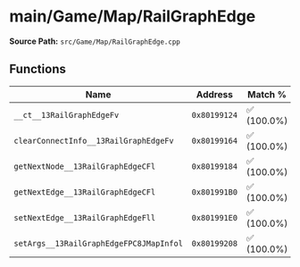 # main/Game/Map/RailGraphEdge

**Source Path:** `src/Game/Map/RailGraphEdge.cpp`

## Functions

| Name | Address | Match % |
|------|---------|---------|
| `__ct__13RailGraphEdgeFv` | `0x80199124` | :white_check_mark: (100.0%) |
| `clearConnectInfo__13RailGraphEdgeFv` | `0x80199164` | :white_check_mark: (100.0%) |
| `getNextNode__13RailGraphEdgeCFl` | `0x80199184` | :white_check_mark: (100.0%) |
| `getNextEdge__13RailGraphEdgeCFl` | `0x801991B0` | :white_check_mark: (100.0%) |
| `setNextEdge__13RailGraphEdgeFll` | `0x801991E0` | :white_check_mark: (100.0%) |
| `setArgs__13RailGraphEdgeFPC8JMapInfol` | `0x80199208` | :white_check_mark: (100.0%) |